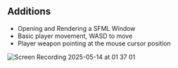 ## Additions

- Opening and Rendering a SFML Window
- Basic player movement, WASD to move
- Player weapon pointing at the mouse cursor position

![Screen Recording 2025-05-14 at 01 37 01](https://github.com/user-attachments/assets/e17a160e-ab56-48ab-841a-d0e618000da0)
